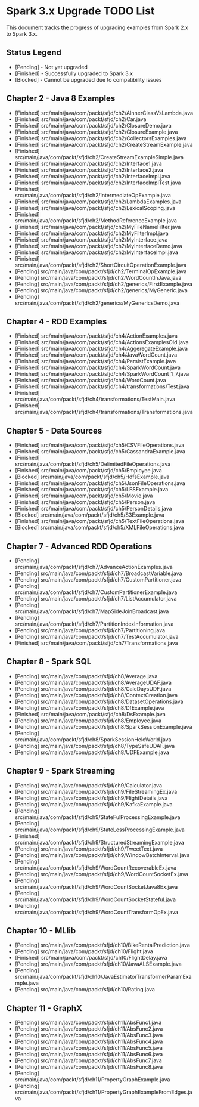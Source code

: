 # Spark 3.x Upgrade TODO List

This document tracks the progress of upgrading examples from Spark 2.x to Spark 3.x.

## Status Legend
- [Pending] - Not yet upgraded
- [Finished] - Successfully upgraded to Spark 3.x
- [Blocked] - Cannot be upgraded due to compatibility issues

## Chapter 2 - Java 8 Examples
- [Finished] src/main/java/com/packt/sfjd/ch2/AInnerClassVsLambda.java
- [Finished] src/main/java/com/packt/sfjd/ch2/Car.java
- [Finished] src/main/java/com/packt/sfjd/ch2/ClosureDemo.java
- [Finished] src/main/java/com/packt/sfjd/ch2/ClosureExample.java
- [Finished] src/main/java/com/packt/sfjd/ch2/CollectorsExamples.java
- [Finished] src/main/java/com/packt/sfjd/ch2/CreateStreamExample.java
- [Finished] src/main/java/com/packt/sfjd/ch2/CreateStreamExampleSimple.java
- [Finished] src/main/java/com/packt/sfjd/ch2/Interface1.java
- [Finished] src/main/java/com/packt/sfjd/ch2/Interface2.java
- [Finished] src/main/java/com/packt/sfjd/ch2/InterfaceImpl.java
- [Finished] src/main/java/com/packt/sfjd/ch2/InterfaceImplTest.java
- [Finished] src/main/java/com/packt/sfjd/ch2/IntermediateOpExample.java
- [Finished] src/main/java/com/packt/sfjd/ch2/LambdaExamples.java
- [Finished] src/main/java/com/packt/sfjd/ch2/LexicalScoping.java
- [Finished] src/main/java/com/packt/sfjd/ch2/MethodReferenceExample.java
- [Finished] src/main/java/com/packt/sfjd/ch2/MyFileNameFilter.java
- [Finished] src/main/java/com/packt/sfjd/ch2/MyFilterImpl.java
- [Finished] src/main/java/com/packt/sfjd/ch2/MyInterface.java
- [Finished] src/main/java/com/packt/sfjd/ch2/MyInterfaceDemo.java
- [Finished] src/main/java/com/packt/sfjd/ch2/MyInterfaceImpl.java
- [Finished] src/main/java/com/packt/sfjd/ch2/ShortCircuitOperationExample.java
- [Pending] src/main/java/com/packt/sfjd/ch2/TerminalOpExample.java
- [Pending] src/main/java/com/packt/sfjd/ch2/WordCountInJava.java
- [Pending] src/main/java/com/packt/sfjd/ch2/generics/FirstExample.java
- [Pending] src/main/java/com/packt/sfjd/ch2/generics/MyGeneric.java
- [Pending] src/main/java/com/packt/sfjd/ch2/generics/MyGenericsDemo.java

## Chapter 4 - RDD Examples
- [Finished] src/main/java/com/packt/sfjd/ch4/ActionExamples.java
- [Finished] src/main/java/com/packt/sfjd/ch4/ActionsExamplesOld.java
- [Finished] src/main/java/com/packt/sfjd/ch4/AggeregateExample.java
- [Finished] src/main/java/com/packt/sfjd/ch4/JavaWordCount.java
- [Finished] src/main/java/com/packt/sfjd/ch4/PersistExample.java
- [Finished] src/main/java/com/packt/sfjd/ch4/SparkWordCount.java
- [Finished] src/main/java/com/packt/sfjd/ch4/SparkWordCount_1_7.java
- [Finished] src/main/java/com/packt/sfjd/ch4/WordCount.java
- [Finished] src/main/java/com/packt/sfjd/ch4/transformations/Test.java
- [Finished] src/main/java/com/packt/sfjd/ch4/transformations/TestMain.java
- [Finished] src/main/java/com/packt/sfjd/ch4/transformations/Transformations.java

## Chapter 5 - Data Sources
- [Finished] src/main/java/com/packt/sfjd/ch5/CSVFileOperations.java
- [Finished] src/main/java/com/packt/sfjd/ch5/CassandraExample.java
- [Finished] src/main/java/com/packt/sfjd/ch5/DelimitedFileOperations.java
- [Finished] src/main/java/com/packt/sfjd/ch5/Employee.java
- [Blocked] src/main/java/com/packt/sfjd/ch5/HdfsExample.java
- [Finished] src/main/java/com/packt/sfjd/ch5/JsonFileOperations.java
- [Finished] src/main/java/com/packt/sfjd/ch5/LFSExample.java
- [Finished] src/main/java/com/packt/sfjd/ch5/Movie.java
- [Finished] src/main/java/com/packt/sfjd/ch5/Person.java
- [Finished] src/main/java/com/packt/sfjd/ch5/PersonDetails.java
- [Blocked] src/main/java/com/packt/sfjd/ch5/S3Example.java
- [Finished] src/main/java/com/packt/sfjd/ch5/TextFileOperations.java
- [Blocked] src/main/java/com/packt/sfjd/ch5/XMLFileOperations.java

## Chapter 7 - Advanced RDD Operations
- [Pending] src/main/java/com/packt/sfjd/ch7/AdvanceActionExamples.java
- [Pending] src/main/java/com/packt/sfjd/ch7/BroadcastVariable.java
- [Pending] src/main/java/com/packt/sfjd/ch7/CustomPartitioner.java
- [Pending] src/main/java/com/packt/sfjd/ch7/CustomPartitionerExample.java
- [Pending] src/main/java/com/packt/sfjd/ch7/ListAccumulator.java
- [Pending] src/main/java/com/packt/sfjd/ch7/MapSideJoinBroadcast.java
- [Pending] src/main/java/com/packt/sfjd/ch7/PartitionIndexInformation.java
- [Pending] src/main/java/com/packt/sfjd/ch7/Partitioning.java
- [Pending] src/main/java/com/packt/sfjd/ch7/TestAccumulator.java
- [Finished] src/main/java/com/packt/sfjd/ch7/Transformations.java

## Chapter 8 - Spark SQL
- [Pending] src/main/java/com/packt/sfjd/ch8/Average.java
- [Pending] src/main/java/com/packt/sfjd/ch8/AverageUDAF.java
- [Pending] src/main/java/com/packt/sfjd/ch8/CalcDaysUDF.java
- [Pending] src/main/java/com/packt/sfjd/ch8/ContextCreation.java
- [Pending] src/main/java/com/packt/sfjd/ch8/DatasetOperations.java
- [Pending] src/main/java/com/packt/sfjd/ch8/DfExample.java
- [Finished] src/main/java/com/packt/sfjd/ch8/DsExample.java
- [Pending] src/main/java/com/packt/sfjd/ch8/Employee.java
- [Pending] src/main/java/com/packt/sfjd/ch8/SparkSessionExample.java
- [Pending] src/main/java/com/packt/sfjd/ch8/SparkSessionHeloWorld.java
- [Pending] src/main/java/com/packt/sfjd/ch8/TypeSafeUDAF.java
- [Pending] src/main/java/com/packt/sfjd/ch8/UDFExample.java

## Chapter 9 - Spark Streaming
- [Pending] src/main/java/com/packt/sfjd/ch9/Calculator.java
- [Pending] src/main/java/com/packt/sfjd/ch9/FileStreamingEx.java
- [Pending] src/main/java/com/packt/sfjd/ch9/FlightDetails.java
- [Pending] src/main/java/com/packt/sfjd/ch9/KafkaExample.java
- [Pending] src/main/java/com/packt/sfjd/ch9/StateFulProcessingExample.java
- [Pending] src/main/java/com/packt/sfjd/ch9/StateLessProcessingExample.java
- [Finished] src/main/java/com/packt/sfjd/ch9/StructuredStreamingExample.java
- [Pending] src/main/java/com/packt/sfjd/ch9/TweetText.java
- [Pending] src/main/java/com/packt/sfjd/ch9/WindowBatchInterval.java
- [Pending] src/main/java/com/packt/sfjd/ch9/WordCountRecoverableEx.java
- [Pending] src/main/java/com/packt/sfjd/ch9/WordCountSocketEx.java
- [Pending] src/main/java/com/packt/sfjd/ch9/WordCountSocketJava8Ex.java
- [Pending] src/main/java/com/packt/sfjd/ch9/WordCountSocketStateful.java
- [Pending] src/main/java/com/packt/sfjd/ch9/WordCountTransformOpEx.java

## Chapter 10 - MLlib
- [Pending] src/main/java/com/packt/sfjd/ch10/BikeRentalPrediction.java
- [Pending] src/main/java/com/packt/sfjd/ch10/Flight.java
- [Finished] src/main/java/com/packt/sfjd/ch10/FlightDelay.java
- [Pending] src/main/java/com/packt/sfjd/ch10/JavaALSExample.java
- [Pending] src/main/java/com/packt/sfjd/ch10/JavaEstimatorTransformerParamExample.java
- [Pending] src/main/java/com/packt/sfjd/ch10/Rating.java

## Chapter 11 - GraphX
- [Pending] src/main/java/com/packt/sfjd/ch11/AbsFunc1.java
- [Pending] src/main/java/com/packt/sfjd/ch11/AbsFunc2.java
- [Pending] src/main/java/com/packt/sfjd/ch11/AbsFunc3.java
- [Pending] src/main/java/com/packt/sfjd/ch11/AbsFunc4.java
- [Pending] src/main/java/com/packt/sfjd/ch11/AbsFunc5.java
- [Pending] src/main/java/com/packt/sfjd/ch11/AbsFunc6.java
- [Pending] src/main/java/com/packt/sfjd/ch11/AbsFunc7.java
- [Pending] src/main/java/com/packt/sfjd/ch11/AbsFunc8.java
- [Pending] src/main/java/com/packt/sfjd/ch11/PropertyGraphExample.java
- [Pending] src/main/java/com/packt/sfjd/ch11/PropertyGraphExampleFromEdges.java
